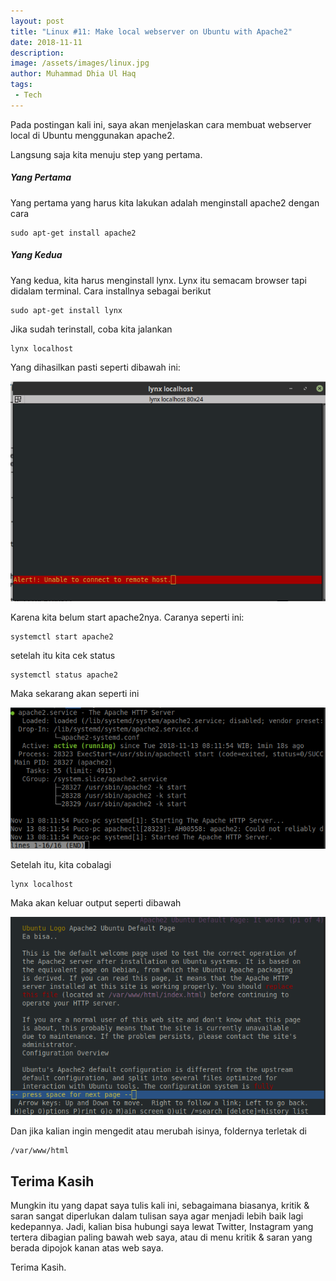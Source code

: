 ```yaml
---
layout: post
title: "Linux #11: Make local webserver on Ubuntu with Apache2"
date: 2018-11-11
description: 
image: /assets/images/linux.jpg
author: Muhammad Dhia Ul Haq
tags:
 - Tech
---
```

Pada postingan kali ini, saya akan menjelaskan cara membuat webserver local di Ubuntu menggunakan apache2.

Langsung saja kita menuju step yang pertama.

##### Yang Pertama

Yang pertama yang harus kita lakukan adalah menginstall apache2 dengan cara

```console
sudo apt-get install apache2
```
##### Yang Kedua

Yang kedua, kita harus menginstall lynx. Lynx itu semacam browser tapi didalam terminal. Cara installnya sebagai berikut

```console
sudo apt-get install lynx
```
Jika sudah terinstall, coba kita jalankan

```console
lynx localhost
```
Yang dihasilkan pasti seperti dibawah ini:

![Placeholder](/assets/images/apache1.png)

Karena kita belum start apache2nya. Caranya seperti ini:

```console
systemctl start apache2
```
setelah itu kita cek status 

```console
systemctl status apache2
```
Maka sekarang akan seperti ini

![Placeholder](/assets/images/apache2.png)

Setelah itu, kita cobalagi  

```console
lynx localhost
```
Maka akan keluar output seperti dibawah

![Placeholder](/assets/images/apache3.png)

Dan jika kalian ingin mengedit atau merubah isinya, foldernya terletak di

```console
/var/www/html   
``` 


## Terima Kasih
Mungkin itu yang dapat saya tulis kali ini, sebagaimana biasanya, kritik & saran sangat diperlukan dalam tulisan saya agar menjadi lebih baik lagi kedepannya. Jadi, kalian bisa hubungi saya lewat Twitter, Instagram yang tertera dibagian paling bawah web saya, atau di menu kritik & saran yang berada dipojok kanan atas web saya. 

Terima Kasih. 
